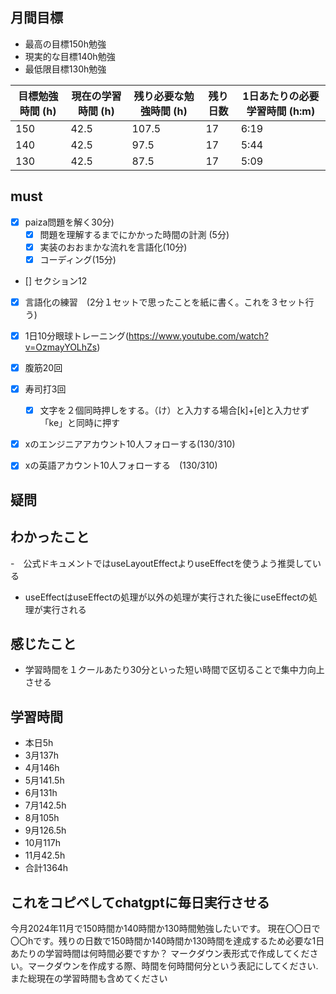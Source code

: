 
## 月間目標
- 最高の目標150h勉強
- 現実的な目標140h勉強
- 最低限目標130h勉強

| 目標勉強時間 (h) | 現在の学習時間 (h) | 残り必要な勉強時間 (h) | 残り日数 | 1日あたりの必要学習時間 (h:m) |
|------------------|---------------------|------------------------|----------|-----------------------------|
| 150              | 42.5                | 107.5                  | 17       | 6:19                        |
| 140              | 42.5                | 97.5                   | 17       | 5:44                        |
| 130              | 42.5                | 87.5                   | 17       | 5:09                        |





## must
- [x] paiza問題を解く30分)
  - [x] 問題を理解するまでにかかった時間の計測 (5分)
  - [x] 実装のおおまかな流れを言語化(10分)
  - [x] コーディング(15分)
- [] セクション12
- [x] 言語化の練習　(2分１セットで思ったことを紙に書く。これを３セット行う)
- [x] 1日10分眼球トレーニング(https://www.youtube.com/watch?v=OzmayYOLhZs)
- [x] 腹筋20回
- [x] 寿司打3回
  - [x] 文字を２個同時押しをする。（け）と入力する場合[k]+[e]と入力せず「ke」と同時に押す
- [x] xのエンジニアアカウント10人フォローする(130/310)
- [x] xの英語アカウント10人フォローする　(130/310)
     

## 疑問



## わかったこと
-　公式ドキュメントではuseLayoutEffectよりuseEffectを使うよう推奨している
- useEffectはuseEffectの処理が以外の処理が実行された後にuseEffectの処理が実行される



## 感じたこと
- 学習時間を１クールあたり30分といった短い時間で区切ることで集中力向上させる

## 学習時間
  - 本日5h
  - 3月137h
  - 4月146h
  - 5月141.5h
  - 6月131h
  - 7月142.5h
  - 8月105h
  - 9月126.5h
  - 10月117h
  - 11月42.5h
  - 合計1364h

 ## これをコピペしてchatgptに毎日実行させる
今月2024年11月で150時間か140時間か130時間勉強したいです。
現在〇〇日で〇〇hです。残りの日数で150時間か140時間か130時間を達成するため必要な1日あたりの学習時間は何時間必要ですか？
マークダウン表形式で作成してください。マークダウンを作成する際、時間を何時間何分という表記にしてください.また総現在の学習時間も含めてください

 
